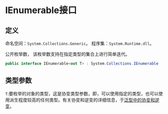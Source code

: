 # IEnumerable<T>接口

## 定义

命名空间：`System.Collections.Generic`。
程序集：`System.Runtime.dll`。

公开枚举数， 该枚举数支持在指定类型的集合上进行简单迭代。
```c#
public interface IEnumerable<out T> : System.Collections.IEnumerable
```

## 类型参数

`T`:要枚举的对象的类型，这是协变类型参数，即，可以使用指定的类型，也可以使用派生程度较高的任何类型。有关协变和逆变的详细信息，于[泛型中的协变和逆变](../youneedknow/泛型中的协变和逆变/泛型中的协变和逆变.md)。


